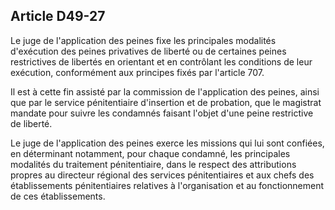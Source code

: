 Article D49-27
----
Le juge de l'application des peines fixe les principales modalités d'exécution
des peines privatives de liberté ou de certaines peines restrictives de libertés
en orientant et en contrôlant les conditions de leur exécution, conformément aux
principes fixés par l'article 707.

Il est à cette fin assisté par la commission de l'application des peines, ainsi
que par le service pénitentiaire d'insertion et de probation, que le magistrat
mandate pour suivre les condamnés faisant l'objet d'une peine restrictive de
liberté.

Le juge de l'application des peines exerce les missions qui lui sont confiées,
en déterminant notamment, pour chaque condamné, les principales modalités du
traitement pénitentiaire, dans le respect des attributions propres au directeur
régional des services pénitentiaires et aux chefs des établissements
pénitentiaires relatives à l'organisation et au fonctionnement de ces
établissements.
